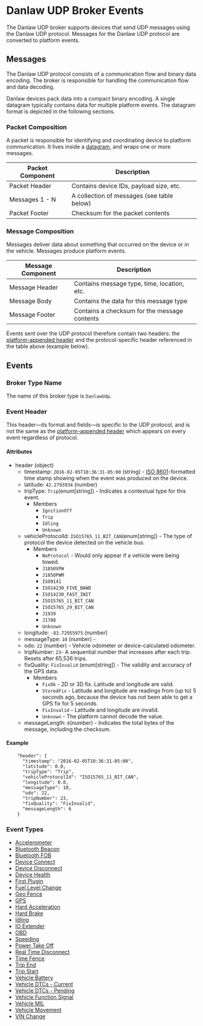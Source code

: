 # Danlaw UDP Broker Events

The Danlaw UDP broker supports devices that send UDP messages using the Danlaw
UDP protocol. Messages for the Danlaw UDP protocol are converted to platform
events.

## Messages

The Danlaw UDP protocol consists of a communication flow and binary data
encoding. The broker is responsible for handling the communication flow and data
decoding.

Danlaw devices pack data into a compact binary encoding. A single datagram
typically contains data for multiple platform events. The datagram format is
depicted in the following sections.

### Packet Composition

A packet is responsible for identifying and coordinating device to platform
communication. It lives inside a
[datagram](https://en.wikipedia.org/wiki/User_Datagram_Protocol), and wraps one
or more messages.

| Packet Component       | Description                                  |
| ---------------------- | -------------------------------------------- |
| Packet Header          | Contains device IDs, payload size, etc.      |
| Messages 1 - N         | A collection of messages (see table below)   |
| Packet Footer          | Checksum for the packet contents             |

### Message Composition

Messages deliver data about something that occurred on the device or in the
vehicle. Messages produce platform events.

| Message Component      | Description                                  |
| ---------------------- | -------------------------------------------- |
| Message Header         | Contains message type, time, location, etc.  |
| Message Body           | Contains the data for this message type      |
| Message Footer         | Contains a checksum for the message contents |

Events sent over the UDP protocol therefore contain two headers: the [platform-appended header](events-overview.md#event-header) and the protocol-specific header referenced in the table above (example below).

## Events

### Broker Type Name

The name of this broker type is `DanlawUdp`.

### Event Header
This header—its format and fields—is specific to the UDP protocol, and is not the same as the [platform-appended header](README.md#platform-header) which appears on every event regardless of protocol.

#### Attributes

- header (object)
  - timestamp: `2016-02-05T10:36:31-05:00` (string) - [ISO 8601](https://en.wikipedia.org/wiki/ISO_8601)-formatted time stamp showing when the event was produced on the device.
  - latitude: `42.2793934` (number)
  - tripType: `Trip`(enum[string]) - Indicates a contextual type for this event.
    - Members
      - `IgnitionOff`
      - `Trip`
      - `Idling`
      - `Unknown`
  - vehicleProtocolId: `ISO15765_11_BIT_CAN`(enum[string]) - The type of protocol the device detected on the vehicle bus.
    - Members
      - `NoProtocol` - Would only appear if a vehicle were being towed. 
      - `J1850VPW`
      - `J1850PWM`
      - `ISO9141`
      - `ISO14230_FIVE_BAWD`
      - `ISO14230_FAST_INIT`
      - `ISO15765_11_BIT_CAN`
      - `ISO15765_29_BIT_CAN`
      - `J1939`
      - `J1708`
      - `Unknown`
  - longitude: `-83.72955975` (number)
  - messageType: `10` (number) - 
  - odo: `22` (number) - Vehicle odometer or device-calculated odometer.
  - tripNumber: `23`- A sequential number that increases after each trip. Resets after 65,536 trips.
  - fixQuality: `FixInvalid` (enum[string]) - The validity and accuracy of the GPS data.
    - Members
      - `FixOk` - 2D or 3D fix. Latitude and longitude are valid.
      - `StoredFix` - Latitude and longitude are readings from (up to) 5 seconds ago, because the device has not been able to get a GPS fix for 5 seconds.
      - `FixInvalid` - Latitude and longitude are invalid.
      - `Unknown` - The platform cannot decode the value.
  - messageLength: `6`(number) - Indicates the total bytes of the message, including the checksum.

#### Example

```
    "header": {
      "timestamp": "2016-02-05T10:36:31-05:00",
      "latitude": 0.0,
      "tripType": "Trip",
      "vehicleProtocolId": "ISO15765_11_BIT_CAN",
      "longitude": 0.0,
      "messageType": 10,
      "odo": 22,
      "tripNumber": 23,
      "fixQuality": "FixInvalid",
      "messageLength": 6
    }
```

### Event Types

- [Accelerometer](danlawudp-events/accelerometer.md)
- [Bluetooth Beacon](danlawudp-events/bluetooth-beacon.md)
- [Bluetooth FOB](danlawudp-events/bluetooth-fob.md)
- [Device Connect](danlawudp-events/device-connect.md)
- [Device Disconnect](danlawudp-events/device-disconnect.md)
- [Device Health](danlawudp-events/device-health.md)
- [First Plugin](danlawudp-events/first-plugin.md)
- [Fuel Level Change](danlawudp-events/fuel-level-change.md)
- [Geo Fence](danlawudp-events/geo-fence.md)
- [GPS](danlawudp-events/gps.md)
- [Hard Acceleration](danlawudp-events/hard-acceleration.md)
- [Hard Brake](danlawudp-events/hard-brake.md)
- [Idling](danlawudp-events/idling.md)
- [IO Extender](danlawudp-events/io-extender.md)
- [OBD](danlawudp-events/obd.md)
- [Speeding](danlawudp-events/speeding.md)
- [Power Take Off](danlawudp-events/power-take-off.md)
- [Real Time Disconnect](danlawudp-events/real-time-disconnect.md)
- [Time Fence](danlawudp-events/time-fence.md)
- [Trip End](danlawudp-events/trip-end.md)
- [Trip Start](danlawudp-events/trip-start.md)
- [Vehicle Battery](danlawudp-events/vehicle-battery.md)
- [Vehicle DTCs - Current](danlawudp-events/vehicle-dtcs-current.md)
- [Vehicle DTCs - Pending](danlawudp-events/vehicle-dtcs-pending.md)
- [Vehicle Function Signal](danlawudp-events/vehicle-function-signal.md)
- [Vehicle MIL](danlawudp-events/vehicle-mil.md)
- [Vehicle Movement](danlawudp-events/vehicle-movement.md)
- [VIN Change](danlawudp-events/vin-change.md)
